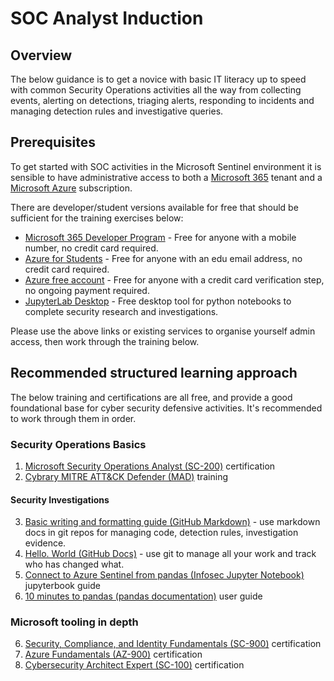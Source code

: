 # SOC Analyst Induction
## Overview

The below guidance is to get a novice with basic IT literacy up to speed with common Security Operations activities all the way from collecting events, alerting on detections, triaging alerts, responding to incidents and managing detection rules and investigative queries.

## Prerequisites
To get started with SOC activities in the Microsoft Sentinel environment it is sensible to have administrative access to both a [Microsoft 365](https://www.microsoft.com/en-au/microsoft-365) tenant and a [Microsoft Azure](https://azure.microsoft.com/en-au/) subscription.

There are developer/student versions available for free that should be sufficient for the training exercises below:

- [Microsoft 365 Developer Program](https://developer.microsoft.com/en-us/microsoft-365/dev-program) - Free for anyone with a mobile number, no credit card required.
- [Azure for Students](https://azure.microsoft.com/en-au/free/students/) - Free for anyone with an edu email address, no credit card required.
- [Azure free account](https://azure.microsoft.com/en-au/free/) - Free for anyone with a credit card verification step, no ongoing payment required.
- [JupyterLab Desktop](https://github.com/jupyterlab/jupyterlab-desktop) - Free desktop tool for python notebooks to complete security research and investigations.

Please use the above links or existing services to organise yourself admin access, then work through the training below.

## Recommended structured learning approach
The below training and certifications are all free, and provide a good foundational base for cyber security defensive activities. It's recommended to work through them in order.

### Security Operations Basics
1. [Microsoft Security Operations Analyst (SC-200)](https://docs.microsoft.com/en-us/certifications/exams/sc-200) certification
2. [Cybrary MITRE ATT&CK Defender (MAD)](https://app.cybrary.it/browse/course/mitre-attack-defender-mad-attack-for-cyber-threat-intelligence) training

#### Security Investigations
3. [Basic writing and formatting guide (GitHub Markdown)](https://docs.github.com/en/get-started/writing-on-github/getting-started-with-writing-and-formatting-on-github/basic-writing-and-formatting-syntax) - use markdown docs in git repos for managing code, detection rules, investigation evidence.
4. [Hello. World (GitHub Docs)](https://docs.github.com/en/get-started/quickstart/hello-world) - use git to manage all your work and track who has changed what.
5. [Connect to Azure Sentinel from pandas (Infosec Jupyter Notebook)](https://infosecjupyterbook.com/use-cases/data-connectors/azure_sentinel.html) jupyterbook guide
6. [10 minutes to pandas (pandas documentation)](https://pandas.pydata.org/pandas-docs/stable/user_guide/10min.html) user guide

### Microsoft tooling in depth
6. [Security, Compliance, and Identity Fundamentals (SC-900)](https://docs.microsoft.com/en-us/certifications/security-compliance-and-identity-fundamentals/) certification
7. [Azure Fundamentals (AZ-900)](https://docs.microsoft.com/en-us/certifications/azure-fundamentals/) certification
8. [Cybersecurity Architect Expert (SC-100)](https://docs.microsoft.com/en-us/certifications/cybersecurity-architect-expert/) certification
